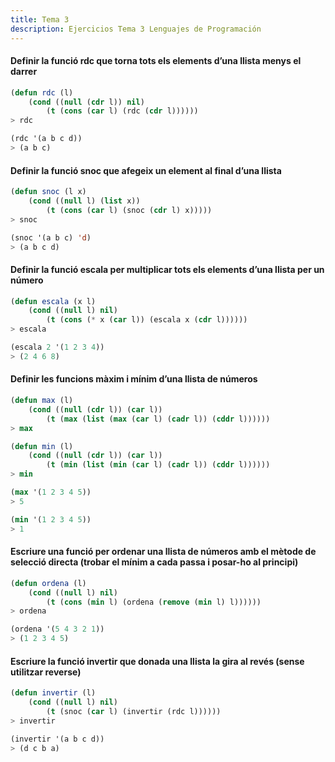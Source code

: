 ```yaml
---
title: Tema 3
description: Ejercicios Tema 3 Lenguajes de Programación
---
```


#### Definir la funció rdc que torna tots els elements d’una llista menys el darrer

```lisp
(defun rdc (l)
    (cond ((null (cdr l)) nil)
        (t (cons (car l) (rdc (cdr l))))))
> rdc

(rdc '(a b c d))
> (a b c)
```

#### Definir la funció snoc que afegeix un element al final d’una llista

```lisp
(defun snoc (l x)
    (cond ((null l) (list x))
        (t (cons (car l) (snoc (cdr l) x)))))
> snoc

(snoc '(a b c) 'd)
> (a b c d)
```

#### Definir la funció escala per multiplicar tots els elements d’una llista per un número

```lisp
(defun escala (x l)
    (cond ((null l) nil)
        (t (cons (* x (car l)) (escala x (cdr l))))))
> escala

(escala 2 '(1 2 3 4))
> (2 4 6 8)
```

#### Definir les funcions màxim i mínim d’una llista de números

```lisp
(defun max (l)
    (cond ((null (cdr l)) (car l))
        (t (max (list (max (car l) (cadr l)) (cddr l))))))
> max

(defun min (l)
    (cond ((null (cdr l)) (car l))
        (t (min (list (min (car l) (cadr l)) (cddr l))))))
> min

(max '(1 2 3 4 5))
> 5

(min '(1 2 3 4 5))
> 1
```

#### Escriure una funció per ordenar una llista de números amb el mètode de selecció directa (trobar el mínim a cada passa i posar-ho al principi)

```lisp
(defun ordena (l)
    (cond ((null l) nil)
        (t (cons (min l) (ordena (remove (min l) l))))))
> ordena

(ordena '(5 4 3 2 1))
> (1 2 3 4 5)
```

#### Escriure la funció invertir que donada una llista la gira al revés (sense utilitzar reverse)

```lisp
(defun invertir (l)
    (cond ((null l) nil)
        (t (snoc (car l) (invertir (rdc l))))))
> invertir

(invertir '(a b c d))
> (d c b a)
```
